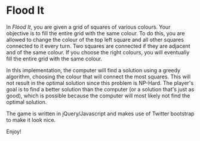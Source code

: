 Flood It
========

In _Flood It_, you are given a grid of squares of various colours. Your objective is to fill the entire grid with the same colour.
To do this, you are allowed to change the colour of the top left square and all other squares connected to it every turn.
Two squares are connected if they are adjacent and of the same colour.
If you choose the right colours, you will eventually fill the entire grid with the same colour.

In this implementation, the computer will find a solution using a greedy algorithm, choosing the colour that will connect the most squares.
This will not result in the optimal solution since this problem is NP-Hard.
The player's goal is to find a better solution than the computer (or a solution that's just as good), which is possible 
because the computer will most likely not find the optimal solution.

The game is written in jQuery/Javascript and makes use of Twitter bootstrap to make it look nice.

Enjoy!


